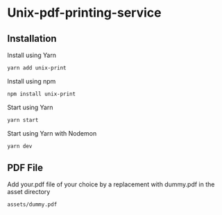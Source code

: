# Unix-pdf-printing-service

## Installation

Install using Yarn

```bash
yarn add unix-print
```
Install using npm
```bash
npm install unix-print
```

Start using Yarn

```bash
yarn start
```

Start using Yarn with Nodemon

```bash
yarn dev
```
## PDF File
Add your.pdf file of your choice by a replacement with dummy.pdf in the asset directory

```bash
assets/dummy.pdf
```
